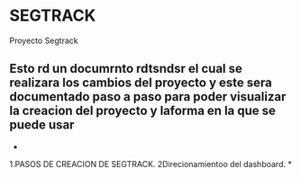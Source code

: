 # SEGTRACK
Proyecto Segtrack
## Esto rd un documrnto rdtsndsr el cual se realizara los cambios del proyecto y este sera documentado paso a paso para poder visualizar la creacion del proyecto y laforma en la que se puede usar 
*
1.PASOS DE CREACION DE SEGTRACK.
2Direcionamientoo del dashboard.
*
